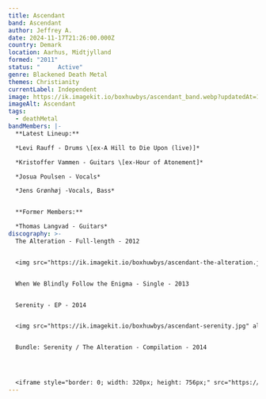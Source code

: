 ```yaml
---
title: Ascendant
band: Ascendant
author: Jeffrey A.
date: 2024-11-17T21:26:00.000Z
country: Demark
location: Aarhus, Midtjylland
formed: "2011"
status: "     Active"
genre: Blackened Death Metal
themes: Christianity
currentLabel: Independent
image: https://ik.imagekit.io/boxhuwbys/ascendant_band.webp?updatedAt=1729052254063
imageAlt: Ascendant
tags:
  - deathMetal
bandMembers: |-
  **Latest Lineup:**

  *Levi Rauff - Drums \[ex-A Hill to Die Upon (live)]*

  *Kristoffer Vammen - Guitars \[ex-Hour of Atonement]*	

  *Josua Poulsen - Vocals*

  *Jens Grønhøj -Vocals, Bass*


  **Former Members:**

  *Thomas Langvad - Guitars*
discography: >-
  The Alteration - Full-length - 2012 


  <img src="https://ik.imagekit.io/boxhuwbys/ascendant-the-alteration.jpg" alt="Afterimage Codex" style="width:300px; height:auto;">


  When We Blindly Follow the Enigma - Single - 2013


  Serenity - EP - 2014


  <img src="https://ik.imagekit.io/boxhuwbys/ascendant-serenity.jpg" alt="Afterimage Codex" style="width:300px; height:auto;">


  Bundle: Serenity / The Alteration - Compilation - 2014




  <iframe style="border: 0; width: 320px; height: 756px;" src="https://bandcamp.com/EmbeddedPlayer/album=558508107/size=large/bgcol=333333/linkcol=0f91ff/transparent=true/" seamless><a href="https://ascendant.bandcamp.com/album/bundle-serenity-the-alteration">Bundle: Serenity / The Alteration by Ascendant</a></iframe>
---
```


